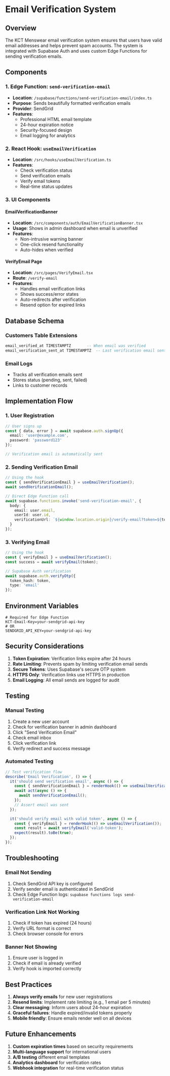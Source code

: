 # Email Verification System

## Overview

The KCT Menswear email verification system ensures that users have valid email addresses and helps prevent spam accounts. The system is integrated with Supabase Auth and uses custom Edge Functions for sending verification emails.

## Components

### 1. Edge Function: `send-verification-email`
- **Location**: `/supabase/functions/send-verification-email/index.ts`
- **Purpose**: Sends beautifully formatted verification emails
- **Provider**: SendGrid
- **Features**:
  - Professional HTML email template
  - 24-hour expiration notice
  - Security-focused design
  - Email logging for analytics

### 2. React Hook: `useEmailVerification`
- **Location**: `/src/hooks/useEmailVerification.ts`
- **Features**:
  - Check verification status
  - Send verification emails
  - Verify email tokens
  - Real-time status updates

### 3. UI Components

#### EmailVerificationBanner
- **Location**: `/src/components/auth/EmailVerificationBanner.tsx`
- **Usage**: Shows in admin dashboard when email is unverified
- **Features**:
  - Non-intrusive warning banner
  - One-click resend functionality
  - Auto-hides when verified

#### VerifyEmail Page
- **Location**: `/src/pages/VerifyEmail.tsx`
- **Route**: `/verify-email`
- **Features**:
  - Handles email verification links
  - Shows success/error states
  - Auto-redirects after verification
  - Resend option for expired links

## Database Schema

### Customers Table Extensions
```sql
email_verified_at TIMESTAMPTZ       -- When email was verified
email_verification_sent_at TIMESTAMPTZ  -- Last verification email sent
```

### Email Logs
- Tracks all verification emails sent
- Stores status (pending, sent, failed)
- Links to customer records

## Implementation Flow

### 1. User Registration
```typescript
// User signs up
const { data, error } = await supabase.auth.signUp({
  email: 'user@example.com',
  password: 'password123'
});

// Verification email is automatically sent
```

### 2. Sending Verification Email
```typescript
// Using the hook
const { sendVerificationEmail } = useEmailVerification();
await sendVerificationEmail();

// Direct Edge Function call
await supabase.functions.invoke('send-verification-email', {
  body: {
    email: user.email,
    userId: user.id,
    verificationUrl: `${window.location.origin}/verify-email?token=${token}`
  }
});
```

### 3. Verifying Email
```typescript
// Using the hook
const { verifyEmail } = useEmailVerification();
const success = await verifyEmail(token);

// Supabase Auth verification
await supabase.auth.verifyOtp({
  token_hash: token,
  type: 'email'
});
```

## Environment Variables

```env
# Required for Edge Function
KCT-Email-Key=your-sendgrid-api-key
# OR
SENDGRID_API_KEY=your-sendgrid-api-key
```

## Security Considerations

1. **Token Expiration**: Verification links expire after 24 hours
2. **Rate Limiting**: Prevents spam by limiting verification email sends
3. **Secure Tokens**: Uses Supabase's secure OTP system
4. **HTTPS Only**: Verification links use HTTPS in production
5. **Email Logging**: All email sends are logged for audit

## Testing

### Manual Testing
1. Create a new user account
2. Check for verification banner in admin dashboard
3. Click "Send Verification Email"
4. Check email inbox
5. Click verification link
6. Verify redirect and success message

### Automated Testing
```typescript
// Test verification flow
describe('Email Verification', () => {
  it('should send verification email', async () => {
    const { sendVerificationEmail } = renderHook(() => useEmailVerification());
    await act(async () => {
      await sendVerificationEmail();
    });
    // Assert email was sent
  });

  it('should verify email with valid token', async () => {
    const { verifyEmail } = renderHook(() => useEmailVerification());
    const result = await verifyEmail('valid-token');
    expect(result).toBe(true);
  });
});
```

## Troubleshooting

### Email Not Sending
1. Check SendGrid API key is configured
2. Verify sender email is authenticated in SendGrid
3. Check Edge Function logs: `supabase functions logs send-verification-email`

### Verification Link Not Working
1. Check if token has expired (24 hours)
2. Verify URL format is correct
3. Check browser console for errors

### Banner Not Showing
1. Ensure user is logged in
2. Check if email is already verified
3. Verify hook is imported correctly

## Best Practices

1. **Always verify emails** for new user registrations
2. **Resend limits**: Implement rate limiting (e.g., 1 email per 5 minutes)
3. **Clear messaging**: Inform users about 24-hour expiration
4. **Graceful failures**: Handle expired/invalid tokens properly
5. **Mobile friendly**: Ensure emails render well on all devices

## Future Enhancements

1. **Custom expiration times** based on security requirements
2. **Multi-language support** for international users
3. **A/B testing** different email templates
4. **Analytics dashboard** for verification rates
5. **Webhook integration** for real-time verification status